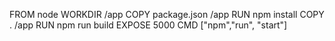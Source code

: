 FROM node
WORKDIR /app
COPY package.json /app
RUN npm install
COPY . /app
RUN npm run build
EXPOSE 5000
CMD ["npm","run", "start"]